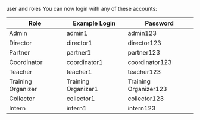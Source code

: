 user and roles
You can now login with any of these accounts:

  | Role               | Example Login       | Password              |
  |--------------------|---------------------|-----------------------|
  | Admin              | admin1              | admin123              |
  | Director           | director1           | director123           |
  | Partner            | partner1            | partner123            |
  | Coordinator        | coordinator1        | coordinator123        |
  | Teacher            | teacher1            | teacher123            |
  | Training Organizer | Training Organizer1 | Training Organizer123 |
  | Collector          | collector1          | collector123          |
  | Intern             | intern1             | intern123             |











